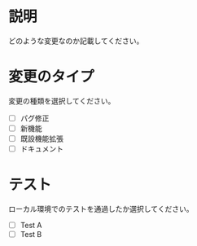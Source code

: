 # 説明
どのような変更なのか記載してください。

# 変更のタイプ
変更の種類を選択してください。

- [ ] パグ修正
- [ ] 新機能
- [ ] 既設機能拡張
- [ ] ドキュメント

# テスト
ローカル環境でのテストを通過したか選択してください。

- [ ] Test A
- [ ] Test B
